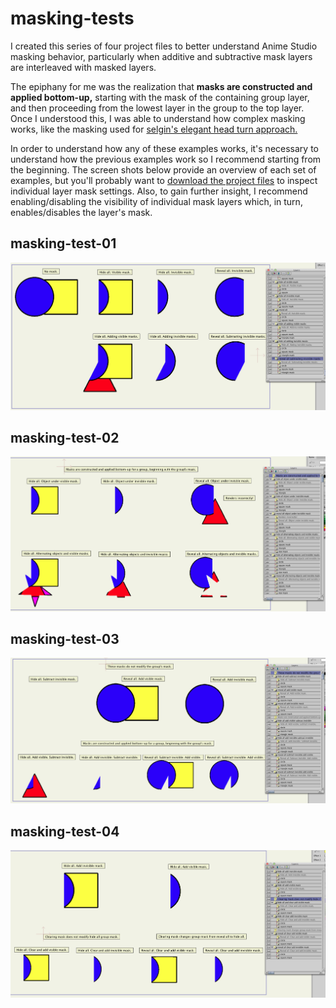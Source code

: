 masking-tests
=============

I created this series of four project files to better understand Anime Studio masking behavior, particularly when additive and subtractive mask layers are interleaved with masked layers. 

The epiphany for me was the realization that **masks are constructed and applied bottom-up,** starting with the mask of the containing group layer, and then proceeding from the lowest layer in the group to the top layer. Once I understood this, I was able to understand how complex masking works, like the masking used for [selgin's elegant head turn approach.](http://www.lostmarble.com/forum/viewtopic.php?t=15846)

In order to understand how any of these examples works, it's necessary to understand how the previous examples work so I recommend starting from the beginning. The screen shots below provide an overview of each set of examples, but you'll probably want to [download the project files](https://github.com/gwbond/anime-studio/archive/master.zip) to inspect individual layer mask settings. Also, to gain further insight, I recommend enabling/disabling the visibility of individual mask layers which, in turn, enables/disables the layer's mask.

masking-test-01
---------------

![](images/masking-test-01.png)

masking-test-02
---------------

![](images/masking-test-02.png)

masking-test-03
---------------

![](images/masking-test-03.png)

masking-test-04
---------------

![](images/masking-test-04.png)


